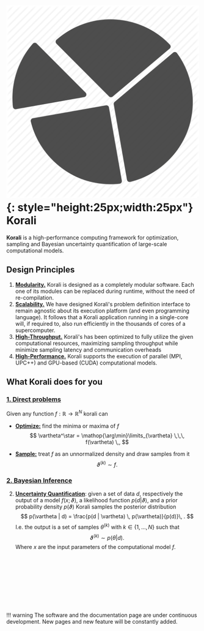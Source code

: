 # ![](templogo.png){: style="height:25px;width:25px"} Korali

**Korali** is a high-performance computing framework for optimization, sampling and Bayesian uncertainty quantification of large-scale computational models.

## Design Principles

1. [**Modularity.**](usage/introduction.md) Korali is designed as a completely modular software. Each one of its modules can be replaced during runtime, without the need of re-compilation.
2. [**Scalability.**](usage/conduits/sequential.md) We have designed Korali's problem definition interface to remain agnostic about its execution platform (and even programming language). It follows that a Korali application running in a single-core will, if required to, also run efficiently in the thousands of cores of a supercomputer.
3. [**High-Throughput.**](usage/conduits/upcxx.md) Korali's has been optimized to fully utilize the given computational resources, maximizing sampling throughput while minimize sampling latency and communication overheads
4. [**High-Performance.**](usage/conduits/upcxx.md) Korali supports the execution of parallel (MPI, UPC++) and GPU-based (CUDA) computational models.


## What Korali does for you

### [1. Direct problems](tutorials/direct.md)

Given any function $f:\mathbb{R}\rightarrow\mathbb{R}^N$ korali can

  - [**Optimize:**](tutorials/direct.md#optimize) find the minima or maxima of $f$
    $$
	\vartheta^\star = \mathop{\arg\min}\limits_{\vartheta}  \,\,\, f(\vartheta) \,,
	$$

  - [**Sample:**](tutorials/direct.md#sample) treat $f$ as an unnormalized density and draw samples from it
  $$
  \vartheta^{(k)} \sim f.
  $$  



### [2. Bayesian Inference](tutorials/bayesian.md)


2. [**Uncertainty Quantification**](tutorials/bayesian.md): given a set of data $d$, respectively the output of a model $f(x;\vartheta)$, a likelihood function $p(d|\vartheta)$,  and a prior probability density $p(\vartheta)$ Korali samples the posterior distribution
	$$
	p(\vartheta | d) = \frac{p(d | \vartheta) \, p(\vartheta)}{p(d)}\, .
	$$
    I.e. the output is a set of samples $\theta^{(k)}$ with $k \in \{1,...,N\}$ such that
    $$
		\vartheta^{(k)} \sim p(\theta | d).
    $$
    Where $x$ are the input parameters of the computational model $f$.

<br>


<br><br><br><br><br><br>

!!! warning
    The software and the documentation page are under continuous development. New pages and new feature will be constantly added.
